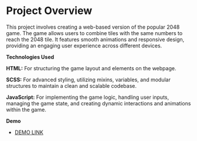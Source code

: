 # Project Overview

This project involves creating a web-based version of the popular 2048 game. The game allows users to combine tiles with the same numbers to reach the 2048 tile. 
It features smooth animations and responsive design, providing an engaging user experience across different devices.

**Technologies Used**

**HTML:** For structuring the game layout and elements on the webpage.

**SCSS:** For advanced styling, utilizing mixins, variables, and modular structures to maintain a clean and scalable codebase.

**JavaScript:** For implementing the game logic, handling user inputs, managing the game state, and creating dynamic interactions and animations within the game.


**Demo**
  - [DEMO LINK](https://serhiivoitiuk.github.io/game__2048/)
